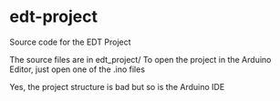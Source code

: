 # edt-project
Source code for the EDT Project

The source files are in edt_project/
To open the project in the Arduino Editor, just open one of the .ino files

Yes, the project structure is bad but so is the Arduino IDE
